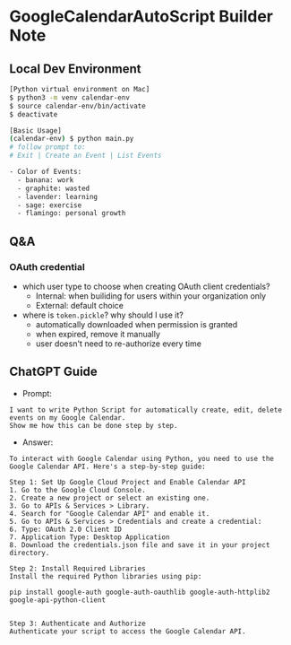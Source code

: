 # GoogleCalendarAutoScript Builder Note
## Local Dev Environment

``` bash
[Python virtual environment on Mac]
$ python3 -m venv calendar-env
$ source calendar-env/bin/activate
$ deactivate

[Basic Usage]
(calendar-env) $ python main.py
# follow prompt to:
# Exit | Create an Event | List Events 

- Color of Events:
  - banana: work
  - graphite: wasted
  - lavender: learning
  - sage: exercise
  - flamingo: personal growth

```

## Q&A
### OAuth credential
- which user type to choose when creating OAuth client credentials?
  - Internal: when builiding for users within your organization only
  - External: default choice
- where is `token.pickle`? why should I use it?
  - automatically downloaded when permission is granted
  - when expired, remove it manually
  - user doesn't need to re-authorize every time



## ChatGPT Guide

- Prompt:
```
I want to write Python Script for automatically create, edit, delete events on my Google Calendar.
Show me how this can be done step by step.
```
- Answer:
```
To interact with Google Calendar using Python, you need to use the Google Calendar API. Here's a step-by-step guide:

Step 1: Set Up Google Cloud Project and Enable Calendar API
1. Go to the Google Cloud Console.
2. Create a new project or select an existing one.
3. Go to APIs & Services > Library.
4. Search for "Google Calendar API" and enable it.
5. Go to APIs & Services > Credentials and create a credential:
6. Type: OAuth 2.0 Client ID
7. Application Type: Desktop Application
8. Download the credentials.json file and save it in your project directory.

Step 2: Install Required Libraries
Install the required Python libraries using pip:

pip install google-auth google-auth-oauthlib google-auth-httplib2 google-api-python-client


Step 3: Authenticate and Authorize
Authenticate your script to access the Google Calendar API.
```

